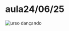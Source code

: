 # aula24/06/25
![urso dançando](https://media2.giphy.com/media/v1.Y2lkPTc5MGI3NjExbnJkY2xtNG0xZmJ1bndhZDMydzZoNGduZ2gwbGowNmk1b2EydXJpeSZlcD12MV9pbnRlcm5hbF9naWZfYnlfaWQmY3Q9Zw/tsX3YMWYzDPjAARfeg/giphy.gif)